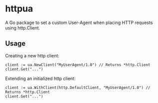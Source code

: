 # httpua

A Go package to set a custom User-Agent when placing HTTP requests using http.Client.

## Usage

Creating a new http client:

    client := ua.NewClient("MyUserAgent/1.0") // Returns *http.Client
    client.Get("...")

Extending an initialized http client:

    client := ua.WithClient(http.DefaultClient, "MyUserAgent/1.0") // Returns *http.Client
    client.Get("...")
